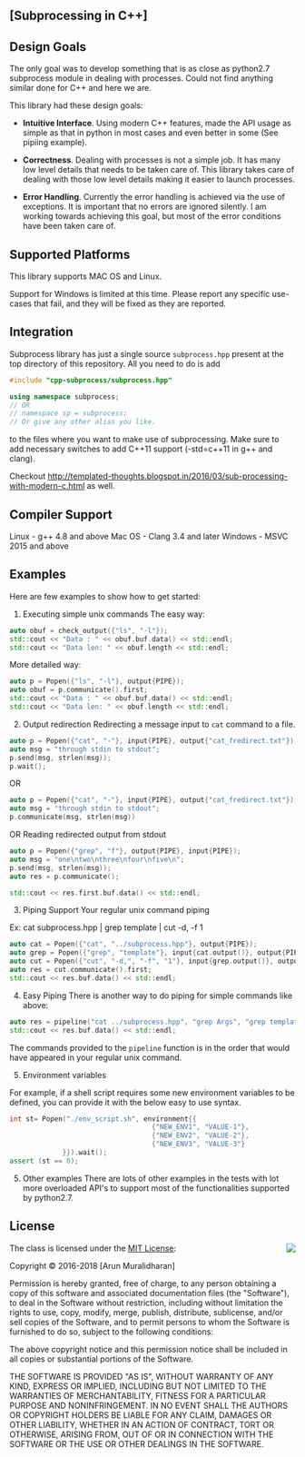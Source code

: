 ## [Subprocessing in C++]

## Design Goals
The only goal was to develop something that is as close as python2.7 subprocess module in dealing with processes.
Could not find anything similar done for C++ and here we are.

This library had these design goals:
- **Intuitive Interface**. Using modern C++ features, made the API usage as simple as that in python in most cases and even better in some (See pipiing example).

- **Correctness**. Dealing with processes is not a simple job. It has many low level details that needs to be taken care of. This library takes care of dealing with those low level details making it easier to launch processes.

- **Error Handling**. Currently the error handling is achieved via the use of exceptions. It is important that no errors are ignored silently. I am working towards achieving this goal, but most of the error conditions have been taken care of.


## Supported Platforms
This library supports MAC OS and Linux.

Support for Windows is limited at this time. Please report any specific use-cases that fail,
and they will be fixed as they are reported.

## Integration
Subprocess library has just a single source `subprocess.hpp` present at the top directory of this repository. All you need to do is add

```cpp
#include "cpp-subprocess/subprocess.hpp"

using namespace subprocess;
// OR
// namespace sp = subprocess;
// Or give any other alias you like.
```
to the files where you want to make use of subprocessing. Make sure to add necessary switches to add C++11 support (-std=c++11 in g++ and clang).

Checkout http://templated-thoughts.blogspot.in/2016/03/sub-processing-with-modern-c.html as well.

## Compiler Support
Linux - g++ 4.8 and above
Mac OS - Clang 3.4 and later
Windows - MSVC 2015 and above

## Examples
Here are few examples to show how to get started:

1) Executing simple unix commands
The easy way:
```cpp
auto obuf = check_output({"ls", "-l"});
std::cout << "Data : " << obuf.buf.data() << std::endl;
std::cout << "Data len: " << obuf.length << std::endl;
```

More detailed way:
```cpp
auto p = Popen({"ls", "-l"}, output{PIPE});
auto obuf = p.communicate().first;
std::cout << "Data : " << obuf.buf.data() << std::endl;
std::cout << "Data len: " << obuf.length << std::endl;
```

2) Output redirection
Redirecting a message input to `cat` command to a file.

```cpp
auto p = Popen({"cat", "-"}, input{PIPE}, output{"cat_fredirect.txt"});
auto msg = "through stdin to stdout";
p.send(msg, strlen(msg));
p.wait();
```
OR
```cpp
auto p = Popen({"cat", "-"}, input{PIPE}, output{"cat_fredirect.txt"});
auto msg = "through stdin to stdout";
p.communicate(msg, strlen(msg))
```

OR Reading redirected output from stdout
```cpp
auto p = Popen({"grep", "f"}, output{PIPE}, input{PIPE});
auto msg = "one\ntwo\nthree\nfour\nfive\n";
p.send(msg, strlen(msg));
auto res = p.communicate();

std::cout << res.first.buf.data() << std::endl;
```

3) Piping Support
Your regular unix command piping

Ex: cat subprocess.hpp | grep template | cut -d, -f 1

```cpp
auto cat = Popen({"cat", "../subprocess.hpp"}, output{PIPE});
auto grep = Popen({"grep", "template"}, input{cat.output()}, output{PIPE});
auto cut = Popen({"cut", "-d,", "-f", "1"}, input{grep.output()}, output{PIPE});
auto res = cut.communicate().first;
std::cout << res.buf.data() << std::endl;
```

4) Easy Piping
There is another way to do piping for simple commands like above:

```cpp
auto res = pipeline("cat ../subprocess.hpp", "grep Args", "grep template");
std::cout << res.buf.data() << std::endl;
```

The commands provided to the `pipeline` function is in the order that would have appeared in your regular unix command.

5) Environment variables

For example, if a shell script requires some new environment variables to be defined, you can provide it with the below easy to use syntax.

```cpp
int st= Popen("./env_script.sh", environment{{
                                   {"NEW_ENV1", "VALUE-1"},
                                   {"NEW_ENV2", "VALUE-2"},
                                   {"NEW_ENV3", "VALUE-3"}
             }}).wait();
assert (st == 0);
```


5) Other examples
There are lots of other examples in the tests with lot more overloaded API's to support most of the functionalities supported by python2.7.

## License

<img align="right" src="http://opensource.org/trademarks/opensource/OSI-Approved-License-100x137.png">

The class is licensed under the [MIT License](http://opensource.org/licenses/MIT):

Copyright &copy; 2016-2018 [Arun Muralidharan]

Permission is hereby granted, free of charge, to any person obtaining a copy of this software and associated documentation files (the "Software"), to deal in the Software without restriction, including without limitation the rights to use, copy, modify, merge, publish, distribute, sublicense, and/or sell copies of the Software, and to permit persons to whom the Software is furnished to do so, subject to the following conditions:

The above copyright notice and this permission notice shall be included in all copies or substantial portions of the Software.

THE SOFTWARE IS PROVIDED "AS IS", WITHOUT WARRANTY OF ANY KIND, EXPRESS OR IMPLIED, INCLUDING BUT NOT LIMITED TO THE WARRANTIES OF MERCHANTABILITY, FITNESS FOR A PARTICULAR PURPOSE AND NONINFRINGEMENT. IN NO EVENT SHALL THE AUTHORS OR COPYRIGHT HOLDERS BE LIABLE FOR ANY CLAIM, DAMAGES OR OTHER LIABILITY, WHETHER IN AN ACTION OF CONTRACT, TORT OR OTHERWISE, ARISING FROM, OUT OF OR IN CONNECTION WITH THE SOFTWARE OR THE USE OR OTHER DEALINGS IN THE SOFTWARE.
